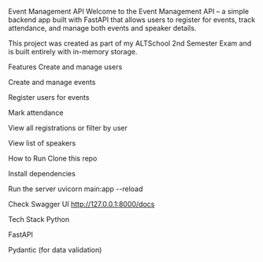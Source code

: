 Event Management API
Welcome to the Event Management API – a simple backend app built with FastAPI that allows users to register for events, track attendance, and manage both events and speaker details.

This project was created as part of my ALTSchool 2nd Semester Exam and is built entirely with in-memory storage. 

Features
Create and manage users

Create and manage events

Register users for events 

Mark attendance

View all registrations or filter by user

View list of speakers

How to Run
Clone this repo

Install dependencies

Run the server
uvicorn main:app --reload

Check Swagger UI
http://127.0.0.1:8000/docs

Tech Stack
Python 

FastAPI 

Pydantic (for data validation)